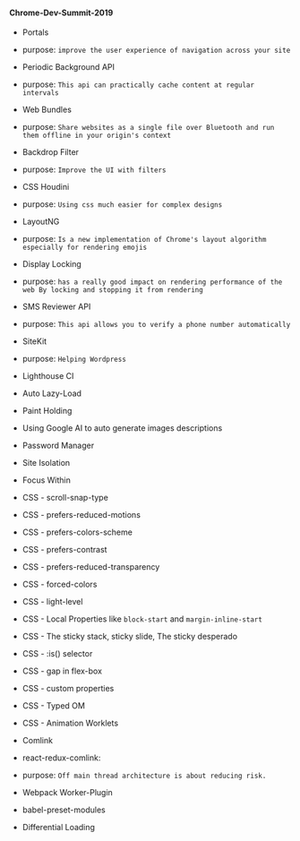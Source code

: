 #### Chrome-Dev-Summit-2019

- Portals
* purpose: `improve the user experience of navigation across your site`

- Periodic Background API
* purpose: `This api can practically cache content at regular intervals`

- Web Bundles
* purpose: `Share websites as a single file over Bluetooth and run them offline in your origin's context`

- Backdrop Filter
* purpose: `Improve the UI with filters`

- CSS Houdini
* purpose: `Using css much easier for complex designs`

- LayoutNG
* purpose: `Is a new implementation of Chrome's layout algorithm especially for rendering emojis`

- Display Locking
* purpose: `has a really good impact on rendering performance of the web By locking and stopping it from rendering`

- SMS Reviewer API
* purpose: `This api allows you to verify a phone number automatically`

- SiteKit
* purpose: `Helping Wordpress`

- Lighthouse CI

- Auto Lazy-Load

- Paint Holding

- Using Google AI to auto generate images descriptions

- Password Manager

- Site Isolation

- Focus Within

- CSS - scroll-snap-type

- CSS - prefers-reduced-motions

- CSS - prefers-colors-scheme

- CSS - prefers-contrast

- CSS - prefers-reduced-transparency

- CSS - forced-colors

- CSS - light-level

- CSS - Local Properties like `block-start` and `margin-inline-start`

- CSS - The sticky stack, sticky slide, The sticky desperado

- CSS - :is() selector

- CSS - gap in flex-box

- CSS - custom properties

- CSS - Typed OM

- CSS - Animation Worklets

- Comlink

- react-redux-comlink:
* purpose: `Off main thread architecture is about reducing risk.`

- Webpack Worker-Plugin

- babel-preset-modules

- Differential Loading
